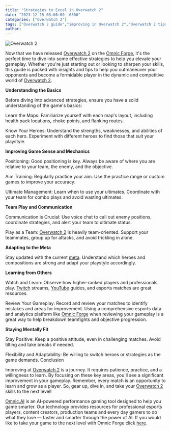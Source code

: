 ```yaml
---
title: "Strategies to Excel in Overwatch 2"
date: "2023-12-15 08:00:00 -0500"
categories: ["Overwatch 2"]
tags: ["Overwatch 2 guide","improving in Overwatch 2","Overwatch 2 tips","Overwatch 2 strategies","Overwatch 2 skill improvement","Overwatch 2 gameplay techniques","Overwatch 2 hero mastery","Omnic Forge Overwatch 2","Overwatch 2 advanced tactics","Overwatch 2 player guide"]
author:
---
```


![Overwatch 2](/2023-12-15-Strategies-to-Excel-in-Overwatch-2.png)

Now that we have released [Overwatch 2](https://overwatch.blizzard.com/en-us/) on the [Omnic Forge](https://forge.omnic.ai/), it's the perfect time to dive into some effective strategies to help you elevate your gameplay. Whether you're just starting out or looking to sharpen your skills, this guide is packed with insights and tips to help you outmaneuver your opponents and become a formidable player in the dynamic and competitive world of [Overwatch 2](https://overwatch.blizzard.com/en-us/).

**Understanding the Basics**

Before diving into advanced strategies, ensure you have a solid understanding of the game's basics:

Learn the Maps: Familiarize yourself with each map's layout, including health pack locations, choke points, and flanking routes.

Know Your Heroes: Understand the strengths, weaknesses, and abilities of each hero. Experiment with different heroes to find those that suit your playstyle.

**Improving Game Sense and Mechanics**

Positioning: Good positioning is key. Always be aware of where you are relative to your team, the enemy, and the objective.

Aim Training: Regularly practice your aim. Use the practice range or custom games to improve your accuracy.

Ultimate Management: Learn when to use your ultimates. Coordinate with your team for combo plays and avoid wasting ultimates.

**Team Play and Communication**

Communication is Crucial: Use voice chat to call out enemy positions, coordinate strategies, and alert your team to ultimate status.

Play as a Team: [Overwatch 2](https://overwatch.blizzard.com/en-us/) is heavily team-oriented. Support your teammates, group up for attacks, and avoid trickling in alone.

**Adapting to the Meta**

Stay updated with the current [meta](https://en.wikipedia.org/wiki/Metagame). Understand which heroes and compositions are strong and adapt your playstyle accordingly.

**Learning from Others**

Watch and Learn: Observe how higher-ranked players and professionals play. [Twitch](https://www.twitch.tv/) streams, [YouTube](https://www.youtube.com/) guides, and esports matches are great resources.

Review Your Gameplay: Record and review your matches to identify mistakes and areas for improvement. Using a comprehensive esports data and analytics platform like [Omnic Forge](https://forge.omnic.ai/) when reviewing your gameplay is a great way to help breakdown teamfights and objective progression.

**Staying Mentally Fit**

Stay Positive: Keep a positive attitude, even in challenging matches. Avoid tilting and take breaks if needed.

Flexibility and Adaptability: Be willing to switch heroes or strategies as the game demands.
Conclusion

Improving at [Overwatch 2](https://overwatch.blizzard.com/en-us/) is a journey. It requires patience, practice, and a willingness to learn. By focusing on these key areas, you'll see a significant improvement in your gameplay. Remember, every match is an opportunity to learn and grow as a player. So, gear up, dive in, and take your [Overwatch 2](https://overwatch.blizzard.com/en-us/) skills to the next level!

[Omnic.AI](https://www.omnic.ai/) is an AI-powered performance gaming tool designed to help you game smarter. Our technology provides resources for professional esports players, content creators, production teams and every day gamers to do what they love — faster and smarter through the power of AI. If you would like to take your game to the next level with Omnic Forge click [here](https://forge.omnic.ai/).